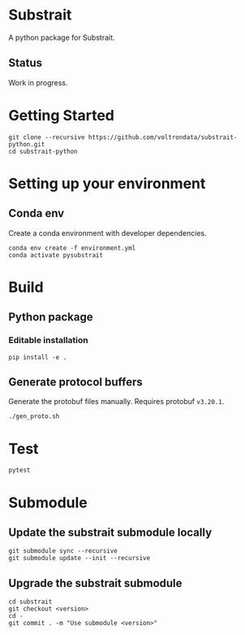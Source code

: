 # Substrait
A python package for Substrait.

## Status
Work in progress.

# Getting Started
```
git clone --recursive https://github.com/voltrondata/substrait-python.git
cd substrait-python
```

# Setting up your environment
## Conda env
Create a conda environment with developer dependencies.
```
conda env create -f environment.yml
conda activate pysubstrait
```

# Build
## Python package
### Editable installation
```
pip install -e .
```

## Generate protocol buffers
Generate the protobuf files manually. Requires protobuf `v3.20.1`.
```
./gen_proto.sh
```

# Test
```
pytest
```

# Submodule
## Update the substrait submodule locally
```
git submodule sync --recursive
git submodule update --init --recursive
```
## Upgrade the substrait submodule
```
cd substrait
git checkout <version>
cd -
git commit . -m "Use submodule <version>"
```

